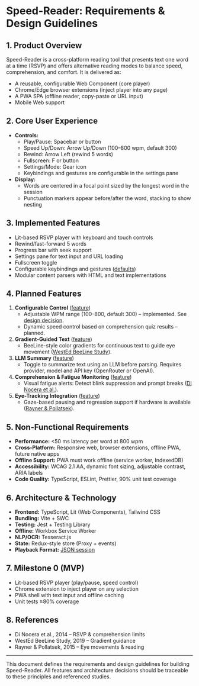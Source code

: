 # Speed-Reader: Requirements & Design Guidelines

## 1. Product Overview
Speed-Reader is a cross-platform reading tool that presents text one word at a time (RSVP) and offers alternative reading modes to balance speed, comprehension, and comfort. It is delivered as:
- A reusable, configurable Web Component (core player)
- Chrome/Edge browser extensions (inject player into any page)
- A PWA SPA (offline reader, copy-paste or URL input)
- Mobile Web support

## 2. Core User Experience
- **Controls:**
  - Play/Pause: Spacebar or button
  - Speed Up/Down: Arrow Up/Down (100–800 wpm, default 300)
  - Rewind: Arrow Left (rewind 5 words)
  - Fullscreen: F or button
  - Settings/Mode: Gear icon
  - Keybindings and gestures are configurable in the settings pane
- **Display:**
  - Words are centered in a focal point sized by the longest word in the session
  - Punctuation markers appear before/after the word, stacking to show nesting

## 3. Implemented Features
- Lit-based RSVP player with keyboard and touch controls
- Rewind/fast-forward 5 words
- Progress bar with seek support
- Settings pane for text input and URL loading
- Fullscreen toggle
- Configurable keybindings and gestures ([defaults](features/default_keybindings.md))
- Modular content parsers with HTML and text implementations

## 4. Planned Features
1. **Configurable Control** ([feature](features/configurable_control.feature))
   - Adjustable WPM range (100–800, default 300) – implemented. See [design decision](design/decisions/0001-wpm-range.md).
   - Dynamic speed control based on comprehension quiz results – planned.
2. **Gradient-Guided Text** ([feature](features/gradient_guided_text.feature))
   - BeeLine-style color gradients for continuous text to guide eye movement ([WestEd BeeLine Study](https://www.rif.org/sites/default/files/documents/2019/10/24/Support_Materials/BeeLineWestEdStudyFinal.pdf)).
3. **LLM Summary** ([feature](features/llm_summary.feature))
   - Toggle to summarize text using an LLM before parsing. Requires provider,
     model and API key (OpenRouter or OpenAI).
4. **Comprehension & Fatigue Monitoring** ([feature](features/comprehension_fatigue.feature))
   - Visual fatigue alerts: Detect blink suppression and prompt breaks ([Di Nocera et al.](https://www.sciencedirect.com/science/article/pii/S0747563214007663)).
5. **Eye-Tracking Integration** ([feature](features/eye_tracking_integration.feature))
   - Gaze-based pausing and regression support if hardware is available ([Rayner & Pollatsek](https://www.mdpi.com/2226-471X/9/12/360)).

## 5. Non-Functional Requirements
- **Performance:** <50 ms latency per word at 800 wpm
- **Cross-Platform:** Responsive web, browser extensions, offline PWA, future native apps
- **Offline Support:** PWA must work offline (service worker, IndexedDB)
- **Accessibility:** WCAG 2.1 AA, dynamic font sizing, adjustable contrast, ARIA labels
- **Code Quality:** TypeScript, ESLint, Prettier, 90% unit test coverage

## 6. Architecture & Technology
- **Frontend:** TypeScript, Lit (Web Components), Tailwind CSS
- **Bundling:** Vite + SWC
- **Testing:** Jest + Testing Library
- **Offline:** Workbox Service Worker
- **NLP/OCR:** Tesseract.js
- **State:** Redux-style store (Proxy + events)
- **Playback Format:** [JSON session](architecture/playback-format.md)

## 7. Milestone 0 (MVP)
- Lit-based RSVP player (play/pause, speed control)
- Chrome extension to inject player on any selection
- PWA shell with text input and offline caching
- Unit tests ≥80% coverage

## 8. References
- Di Nocera et al., 2014 – RSVP & comprehension limits
- WestEd BeeLine Study, 2019 – Gradient guidance
- Rayner & Pollatsek, 2015 – Eye movements & reading

---
This document defines the requirements and design guidelines for building Speed-Reader. All features and architecture decisions should be traceable to these principles and referenced studies.
